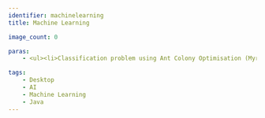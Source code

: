 ```yaml
---
identifier: machinelearning
title: Machine Learning

image_count: 0

paras:
    - <ul><li>Classification problem using Ant Colony Optimisation (Myra).</li><li>Classification problem using Genetic Algorithm (EpochX).</li><li>Knowledge on Neural Networks, Particle Swarms and other methods.</li></ul>

tags:
    - Desktop
    - AI
    - Machine Learning
    - Java
---
```

